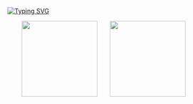 <a href="https://git.io/typing-svg"><img src="https://readme-typing-svg.herokuapp.com?font=Fira+Code&size=18&pause=1000&color=000000&center=true&vCenter=true&width=435&lines=%F0%9F%94%88Code+is+a+tool%2C+thought+is+the+essence" alt="Typing SVG" /></a>

<div align="">
<span>  </span>
<img height="170px" src="https://github-readme-stats.vercel.app/api?username=deerlulu" /><span>  </span><img height="170px" src="https://github-readme-stats.vercel.app/api/top-langs/?username=deerlulu&layout=compact&langs_count=8" />
<span>  </span>
</div>

